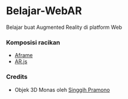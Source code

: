 # Belajar-WebAR
Belajar buat Augmented Reality di platform Web

### Komposisi racikan

- [Aframe](http://aframe.io/)
- [AR.js](https://github.com/jeromeetienne/AR.js)

### Credits
- Objek 3D Monas oleh [Singgih Pramono](https://sketchfab.com/models/d5d7f266237141c895f65811c867016b)